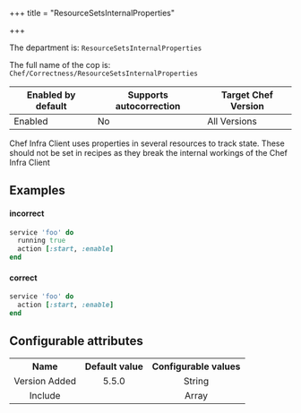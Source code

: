 +++
title = "ResourceSetsInternalProperties"

+++

<!-- This content is automatically generated. See https://github.com/chef/chef-web-docs/blob/main/generated/README.md -->

The department is: `ResourceSetsInternalProperties`

The full name of the cop is: `Chef/Correctness/ResourceSetsInternalProperties`

| Enabled by default | Supports autocorrection | Target Chef Version |
| --- | --- | --- |
| Enabled | No | All Versions |

Chef Infra Client uses properties in several resources to track state. These should not be set in recipes as they break the internal workings of the Chef Infra Client

## Examples


#### incorrect

```ruby
service 'foo' do
  running true
  action [:start, :enable]
end
```

#### correct

```ruby
service 'foo' do
  action [:start, :enable]
end
```

## Configurable attributes

<table>
<tbody><tr>
<th>Name</th>
<th>Default value</th>
<th>Configurable values</th>
</tr>
<tr>
<td style="text-align:center">Version Added</td>
<td style="text-align:center">5.5.0</td>
<td style="text-align:center">String</td>
</tr>
<tr><td style="text-align:center">Include</td>
<td style="text-align:center"><ul>
</ul>
</td>
<td style="text-align:center">Array</td>
</tr></tbody></table>
